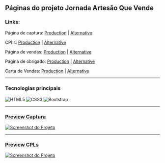 ## Páginas do projeto Jornada Artesão Que Vende

### Links: 
Página de captura: <a href="https://naluprojetoscriativos.com.br/artesa-que-vende/cpt/" target="_Blank">Production</a> | <a href="https://guyddogl.github.io/nalu-artesa-que-vende/cpt/" target="_Blank">Alternative</a>

CPLs: <a href="https://naluprojetoscriativos.com.br/artesa-que-vende/cpl/" target="_Blank">Production</a> | <a href="https://guyddogl.github.io/nalu-artesa-que-vende/cpl/" target="_Blank">Alternative</a>

Página de vendas: <a href="https://naluprojetoscriativos.com.br/artesa-que-vende/pv/" target="_Blank">Production</a> | <a href="https://guyddogl.github.io/nalu-artesa-que-vende/pv/" target="_Blank">Alternative</a>

Página de obrigado: <a href="https://naluprojetoscriativos.com.br/artesa-que-vende/obg/" target="_Blank">Production</a> | <a href="https://guyddogl.github.io/nalu-artesa-que-vende/obg/" target="_Blank">Alternative</a>

Carta de Vendas: <a href="https://naluprojetoscriativos.com.br/artesa-que-vende/carta/" target="_Blank">Production</a> | <a href="https://guyddogl.github.io/nalu-artesa-que-vende/carta/" target="_Blank">Alternative</a>
<hr/>

### Tecnologias principais
<div style="display: inline_block">
  <img align="center" alt="HTML5" src="https://img.shields.io/badge/HTML5-E34F26?style=for-the-badge&logo=html5&logoColor=white" />
  <img align="center" alt="CSS3" src="https://img.shields.io/badge/CSS3-1572B6?style=for-the-badge&logo=css3&logoColor=white" />
  <img align="center" alt="Bootstrap" src="https://img.shields.io/badge/Bootstrap-563D7C?style=for-the-badge&logo=bootstrap&logoColor=white" />
</div>
<hr/>

### <a href="https://guyddogl.github.io/nalu-artesa-que-vende/cpt/" target="_Blank">Preview Captura</a>
<a href="https://guyddogl.github.io/nalu-artesa-que-vende/cpt/" target="_Blank"><img src="https://guyddogl.github.io/nalu-artesa-que-vende/cpt/assets/img/screencapture-nalu-artesa-que-vende-cpt.webp" alt="Screenshot do Projeto" /></a>

<hr/>

### <a href="https://guyddogl.github.io/nalu-artesa-que-vende/cpl/" target="_Blank">Preview CPLs</a>
<a href="https://guyddogl.github.io/nalu-artesa-que-vende/cpl/" target="_Blank"><img src="https://guyddogl.github.io/nalu-artesa-que-vende/cpl/assets/img/screenshoot-nalu-artesa-que-vende-cpl.webp" alt="Screenshot do Projeto" /></a>
